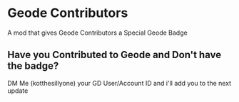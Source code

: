 # Geode Contributors

A mod that gives Geode Contributors a Special Geode Badge

## Have you Contributed to Geode and Don't have the badge?

DM Me (kotthesillyone) your GD User/Account ID and i'll add you to the next update